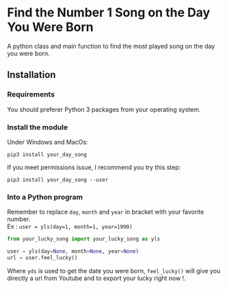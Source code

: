 
# Find the Number 1 Song on the Day You Were Born
A python class and main function to find the most played song on the day you were born.

## Installation
### Requirements

You should preferer Python 3 packages from your operating system.

### Install the module
Under Windows and MacOs:


```shell
pip3 install your_day_song
```
If you meet permissions issue, I recommend you try this step:

```shell
pip3 install your_day_song --user
```

### Into a Python program
Remember to replace `day`, `month` and `year` in bracket with your favorite number. \
Ex : `user = yls(day=1, month=1, year=1990)`
```python
from your_lucky_song import your_lucky_song as yls

user = yls(day=None, month=None, year=None)
url = user.feel_lucky()
```

Where `yds` is used to get the date you were born, `feel_lucky()` will give you directly a url from Youtube and to export your lucky right now !. 

